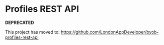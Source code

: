 # Profiles REST API #

**DEPRECATED**

This project has moved to: https://github.com/LondonAppDeveloper/byob-profiles-rest-api
